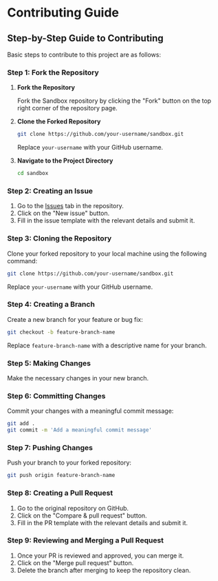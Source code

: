 # Contributing Guide

## Step-by-Step Guide to Contributing

Basic steps to contribute to this project are as follows:

### Step 1: Fork the Repository

1. **Fork the Repository**

   Fork the Sandbox repository by clicking the "Fork" button on the top right corner of the repository page.

2. **Clone the Forked Repository**

   ```sh
   git clone https://github.com/your-username/sandbox.git
   ```

   Replace `your-username` with your GitHub username.

3. **Navigate to the Project Directory**

   ```sh
   cd sandbox
   ```

### Step 2: Creating an Issue

1. Go to the [Issues](https://github.com/your-username/sandbox/issues) tab in the repository.
2. Click on the "New issue" button.
3. Fill in the issue template with the relevant details and submit it.

### Step 3: Cloning the Repository

Clone your forked repository to your local machine using the following command:

```sh
git clone https://github.com/your-username/sandbox.git
```

Replace `your-username` with your GitHub username.

### Step 4: Creating a Branch

Create a new branch for your feature or bug fix:

```sh
git checkout -b feature-branch-name
```

Replace `feature-branch-name` with a descriptive name for your branch.

### Step 5: Making Changes

Make the necessary changes in your new branch.

### Step 6: Committing Changes

Commit your changes with a meaningful commit message:

```sh
git add .
git commit -m 'Add a meaningful commit message'
```

### Step 7: Pushing Changes

Push your branch to your forked repository:

```sh
git push origin feature-branch-name
```

### Step 8: Creating a Pull Request

1. Go to the original repository on GitHub.
2. Click on the "Compare & pull request" button.
3. Fill in the PR template with the relevant details and submit it.

### Step 9: Reviewing and Merging a Pull Request

1. Once your PR is reviewed and approved, you can merge it.
2. Click on the "Merge pull request" button.
3. Delete the branch after merging to keep the repository clean.
